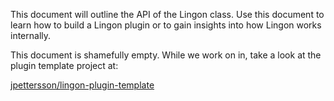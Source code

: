 This document will outline the API of the Lingon class. Use this document to learn how to build a Lingon plugin or to gain insights into how Lingon works internally.

This document is shamefully empty. While we work on in, take a look at the plugin template project at: 

[jpettersson/lingon-plugin-template](https://github.com/jpettersson/lingon-plugin-template)
